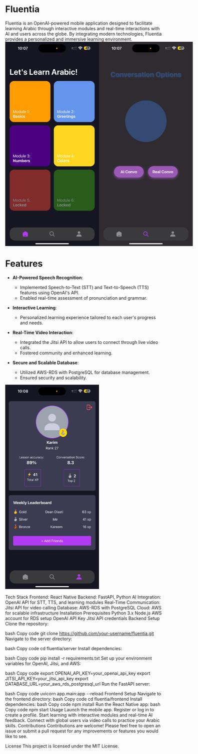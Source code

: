 <h1>Fluentia</h1>
Fluentia is an OpenAI-powered mobile application designed to facilitate learning Arabic through interactive modules and real-time interactions with AI and users across the globe. By integrating modern technologies, Fluentia provides a personalized and immersive learning environment.


<div style="display: flex; justify-content: space-between;">
    <img src="/homepage.png" alt="Homepage" width="300" />
    <img src="/conversationpage.png" alt="Conversationpage" width="300" />
</div>



<h1>Features</h1>

- **AI-Powered Speech Recognition**: 
  - Implemented Speech-to-Text (STT) and Text-to-Speech (TTS) features using OpenAI's API.
  - Enabled real-time assessment of pronunciation and grammar.

- **Interactive Learning**: 
  - Personalized learning experience tailored to each user's progress and needs.

- **Real-Time Video Interaction**: 
  - Integrated the Jitsi API to allow users to connect through live video calls.
  - Fostered community and enhanced learning.

- **Secure and Scalable Database**: 
  - Utilized AWS-RDS with PostgreSQL for database management.
  - Ensured security and scalability.

<img src="/Profilepage.png" alt="Profilepage" width="300" />

Tech Stack
Frontend: React Native
Backend: FastAPI, Python
AI Integration: OpenAI API for STT, TTS, and learning modules
Real-Time Communication: Jitsi API for video calling
Database: AWS-RDS with PostgreSQL
Cloud: AWS for scalable infrastructure
Installation
Prerequisites
Python 3.x
Node.js
AWS account for RDS setup
OpenAI API Key
Jitsi API credentials
Backend Setup
Clone the repository:

bash
Copy code
git clone https://github.com/your-username/fluentia.git
Navigate to the server directory:

bash
Copy code
cd fluentia/server
Install dependencies:

bash
Copy code
pip install -r requirements.txt
Set up your environment variables for OpenAI, Jitsi, and AWS:

bash
Copy code
export OPENAI_API_KEY=your_openai_api_key
export JITSI_API_KEY=your_jitsi_api_key
export DATABASE_URL=your_aws_rds_postgresql_url
Run the FastAPI server:

bash
Copy code
uvicorn app.main:app --reload
Frontend Setup
Navigate to the frontend directory:
bash
Copy code
cd fluentia/frontend
Install dependencies:
bash
Copy code
npm install
Run the React Native app:
bash
Copy code
npm start
Usage
Launch the mobile app.
Register or log in to create a profile.
Start learning with interactive modules and real-time AI feedback.
Connect with global users via video calls to practice your Arabic skills.
Contributions
Contributions are welcome! Please feel free to open an issue or submit a pull request for any improvements or features you would like to see.

License
This project is licensed under the MIT License.

